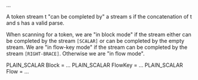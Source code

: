 

...

A token stream t "can be completed by" a stream s if the concatenation
of t and s has a valid parse.

When scanning for a token, we are "in block mode" if the stream either
can be completed by the stream `[SCALAR]` or can be completed by the
empty stream.  We are "in flow-key mode" if the stream can be
completed by the stream `[RIGHT-BRACE]`.  Otherwise we are "in flow
mode".

PLAIN_SCALAR Block = ...
PLAIN_SCALAR FlowKey = ...
PLAIN_SCALAR Flow = ...

